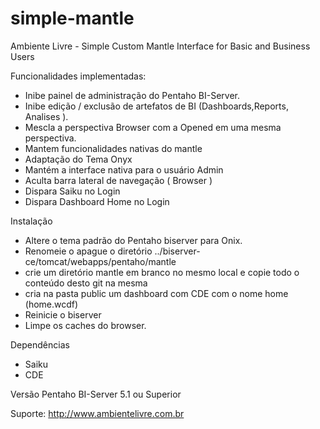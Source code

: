 simple-mantle
=============

Ambiente Livre - Simple Custom Mantle Interface for Basic and Business Users

Funcionalidades implementadas:
- Inibe painel de administração do Pentaho BI-Server.
- Inibe edição / exclusão de artefatos de BI (Dashboards,Reports, Analises ).
- Mescla a perspectiva Browser com a Opened em uma mesma perspectiva.
- Mantem funcionalidades nativas do mantle
- Adaptação do Tema Onyx
- Mantém a interface nativa para o usuário Admin
- Aculta barra lateral de navegação ( Browser )
- Dispara Saiku no Login
- Dispara Dashboard Home no Login


Instalação
- Altere o tema padrão do Pentaho biserver para Onix.
- Renomeie o apague o diretório ../biserver-ce/tomcat/webapps/pentaho/mantle
- crie um diretório mantle em branco no mesmo local e copie todo o conteúdo desto git na mesma
- cria na pasta public um dashboard com CDE com o nome home (home.wcdf)
- Reinicie o biserver
- Limpe os caches do browser.

Dependências
- Saiku
- CDE

Versão Pentaho BI-Server
5.1 ou Superior


Suporte: http://www.ambientelivre.com.br 


